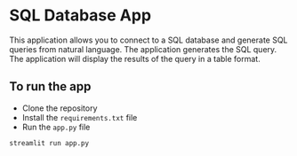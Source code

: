 
# SQL Database App

This application allows you to connect to a SQL database and generate SQL queries from natural language. The application generates the SQL query. The application will display the results of the query in a table format.

## To run the app

- Clone the repository
- Install the `requirements.txt` file
- Run the `app.py` file

```bash
streamlit run app.py
``` 

